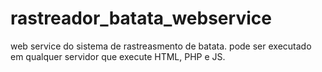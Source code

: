 # rastreador_batata_webservice

web service do sistema de rastreasmento de batata. pode ser executado em qualquer servidor que execute HTML, PHP e JS.
